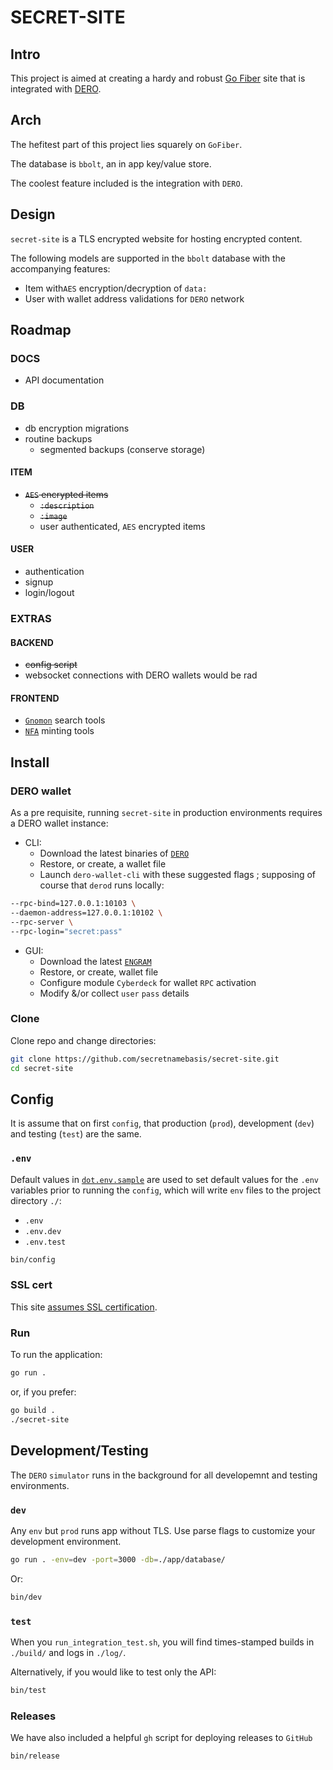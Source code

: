 # SECRET-SITE
## Intro
This project is aimed at creating a hardy and robust [Go Fiber](https://gofiber.io/) site that is integrated with [DERO](https://dero.io).
## Arch
The hefitest part of this project lies squarely on `GoFiber`.

The database is `bbolt`, an in app key/value store. 

The coolest feature included is the integration with `DERO`.
## Design
`secret-site` is a TLS encrypted website for hosting encrypted content. 

The following models are supported in the `bbolt` database with the accompanying features: 
- Item with`AES` encryption/decryption of `data:`
- User with wallet address validations for `DERO` network
## Roadmap
### DOCS
- API documentation 
### DB
- db encryption migrations
- routine backups
    - segmented backups (conserve storage)
#### ITEM
- ~~`AES` encrypted items~~
    - ~~`:description`~~
    - ~~`:image`~~
    - user authenticated, `AES` encrypted items
#### USER
- authentication
- signup
- login/logout
### EXTRAS
#### BACKEND
- ~~config script~~
- websocket connections with DERO wallets would be rad 
#### FRONTEND
- [`Gnomon`](https://github.com/civilware/Gnomon) search tools
- [`NFA`](https://github.com/civilware/artificer-nfa-standard) minting tools
## Install
### DERO wallet
As a pre requisite, running `secret-site` in production environments requires a DERO wallet instance:
- CLI:
    - Download the latest binaries of [`DERO`](https://github.com/deroproject/derohe/releases/latest/)
    - Restore, or create, a wallet file
    - Launch `dero-wallet-cli` with these suggested flags ; supposing of course that `derod` runs locally:
```sh
--rpc-bind=127.0.0.1:10103 \
--daemon-address=127.0.0.1:10102 \
--rpc-server \
--rpc-login="secret:pass"
```
- GUI: 
    - Download the latest [`ENGRAM`](https://github.com/DEROFDN/Engram/releases/latest/)
    - Restore, or create, wallet file
    - Configure module `Cyberdeck` for wallet `RPC` activation
    - Modify &/or collect `user` `pass` details
### Clone
Clone repo and change directories:
```sh
git clone https://github.com/secretnamebasis/secret-site.git
cd secret-site
```
## Config
It is assume that on first `config`, that production (`prod`), development (`dev`) and testing (`test`) are the same. 
### `.env`
Default values in [`dot.env.sample`](https://github.com/secretnamebasis/secret-site/blob/main/dot.env.sample) are used to set default values for the `.env` variables prior to running the `config`, which will write `env` files to the project directory `./`: 
- `.env` 
- `.env.dev`
- `.env.test` 
```sh
bin/config
```  
### SSL cert
This site [assumes SSL certification](https://github.com/secretnamebasis/secret-site/blob/cd559806442bad5553464d6fbee86966fec1aa3e/app/site.go#L41).
### Run
To run the application: 
```sh
go run .
``` 
or, if you prefer:  
```sh
go build . 
./secret-site
```
## Development/Testing
The `DERO` `simulator` runs in the background for all developemnt and testing environments.

### `dev`
Any `env` but `prod` runs app without TLS. Use parse flags to customize your development environment. 
```sh
go run . -env=dev -port=3000 -db=./app/database/
```
Or:
```sh
bin/dev
```
### `test`
When you `run_integration_test.sh`, you will find times-stamped builds in `./build/` and logs in `./log/`.

Alternatively, if you would like to test only the API:
```sh
bin/test
```
### Releases
We have also included a helpful `gh` script for deploying releases to `GitHub`
```sh
bin/release
```
